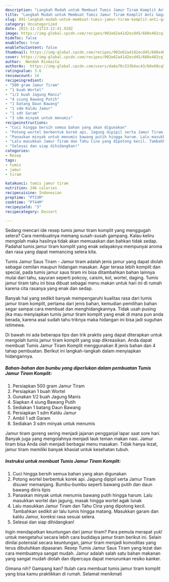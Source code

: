 ```yaml
---
description: "Langkah Mudah untuk Membuat Tumis Jamur Tiram Komplit Anti Gagal"
title: "Langkah Mudah untuk Membuat Tumis Jamur Tiram Komplit Anti Gagal"
slug: 891-langkah-mudah-untuk-membuat-tumis-jamur-tiram-komplit-anti-gagal
category: Uncategorized
date: 2021-11-21T23:12:41.918Z
image: https://img-global.cpcdn.com/recipes/902e62a41d2ecd45/680x482cq70/tumis-jamur-tiram-komplit-foto-resep-utama.jpg
hideToc: false
enableToc: true
enableTocContent: false
thumbnail: https://img-global.cpcdn.com/recipes/902e62a41d2ecd45/680x482cq70/tumis-jamur-tiram-komplit-foto-resep-utama.jpg
cover: https://img-global.cpcdn.com/recipes/902e62a41d2ecd45/680x482cq70/tumis-jamur-tiram-komplit-foto-resep-utama.jpg
author:  Nendah Rismaita
authorAv:  https://img-global.cpcdn.com/users/da6a70c533b4ac43/60x60cq50/avatar.jpg
ratingvalue: 3.6
reviewcount: 14
recipeingredient:
- "500 gram Jamur Tiram"
- "1 buah Wortel"
- "1/2 buah Jagung Manis"
- "4 siung Bawang Putih"
- "1 batang Daun Bawang"
- "1 sdm Kaldu Jamur"
- "1 sdt Garam"
- "3 sdm minyak untuk menumis"
recipeinstructions:
- "Cuci hingga bersih semua bahan yang akan digunakan"
- "Potong wortel berbentuk korek api. Jagung dipipil serta Jamur Tiram disuwir memanjang. Bumbu-bumbu seperti bawang putih dan daun bawang diiris tipis"
- "Panaskan minyak untuk menumis bawang putih hingga harum. Lalu masukkan wortel dan jagung, masak hingga wortel agak lunak"
- "Lalu masukkan Jamur Tiram dan Tahu Cina yang dipotong kecil. Tambahkan sedikit air lalu tumis hingga matang. Masukkan garam dan kaldu Jamur, koreksi rasa sesuai selera."
- "Selesai dan siap dihidangkan!"
categories:
- Resep
tags:
- tumis
- jamur
- tiram

katakunci: tumis jamur tiram 
nutrition: 246 calories
recipecuisine: Indonesian
preptime: "PT23M"
cooktime: "PT44M"
recipeyield: "3"
recipecategory: Dessert

---
```



Sedang mencari ide resep tumis jamur tiram komplit yang menggugah selera? Cara membuatnya memang susah-susah gampang. Kalau keliru mengolah maka hasilnya tidak akan memuaskan dan bahkan tidak sedap. Padahal tumis jamur tiram komplit yang enak selayaknya mempunyai aroma dan rasa yang dapat memancing selera kita.


Tumis Jamur Saus Tiram - Jamur tiram adalah jenis jamur yang dapat diolah sebagai cemilan maupun hidangan masakan. Agar terasa lebih komplit dan special, pada tumis jamur saus tiram ini bisa ditambahkan bahan lainnya mulai dari tahu, sayuran seperti pokcoy, caisim, kol, wortel, daging. Tumis jamur tiram tahu ini bisa dibuat sebagai menu makan untuk hari ini di rumah karena cita rasanya yang enak dan sedap.

Banyak hal yang sedikit banyak mempengaruhi kualitas rasa dari tumis jamur tiram komplit, pertama dari jenis bahan, kemudian pemilihan bahan segar sampai cara membuat dan menghidangkannya. Tidak usah pusing jika mau menyiapkan tumis jamur tiram komplit yang enak di mana pun anda berada, karena asal sudah tahu triknya maka hidangan ini bisa jadi suguhan istimewa.


Di bawah ini ada beberapa tips dan trik praktis yang dapat diterapkan untuk mengolah tumis jamur tiram komplit yang siap dikreasikan. Anda dapat membuat Tumis Jamur Tiram Komplit menggunakan 8 jenis bahan dan 4 tahap pembuatan. Berikut ini langkah-langkah dalam menyiapkan hidangannya.

<!--inarticleads1-->

##### Bahan-bahan dan bumbu yang diperlukan dalam pembuatan Tumis Jamur Tiram Komplit:

1. Persiapkan 500 gram Jamur Tiram
1. Persiapkan 1 buah Wortel
1. Gunakan 1/2 buah Jagung Manis
1. Siapkan 4 siung Bawang Putih
1. Sediakan 1 batang Daun Bawang
1. Persiapkan 1 sdm Kaldu Jamur
1. Ambil 1 sdt Garam
1. Sediakan 3 sdm minyak untuk menumis


Jamur tiram goreng sering menjadi jajanan pengganjal lapar saat sore hari. Banyak juga yang mengolahnya menjadi lauk teman makan nasi. Jamur tiram bisa Anda olah menjadi berbagai menu masakan. Tidak hanya lezat, jamur tiram memiliki banyak khasiat untuk kesehatan tubuh. 

<!--inarticleads2-->

##### Instruksi untuk membuat Tumis Jamur Tiram Komplit:

1. Cuci hingga bersih semua bahan yang akan digunakan
1. Potong wortel berbentuk korek api. Jagung dipipil serta Jamur Tiram disuwir memanjang. Bumbu-bumbu seperti bawang putih dan daun bawang diiris tipis
1. Panaskan minyak untuk menumis bawang putih hingga harum. Lalu masukkan wortel dan jagung, masak hingga wortel agak lunak
1. Lalu masukkan Jamur Tiram dan Tahu Cina yang dipotong kecil. Tambahkan sedikit air lalu tumis hingga matang. Masukkan garam dan kaldu Jamur, koreksi rasa sesuai selera.
1. Selesai dan siap dihidangkan!

Ingin mendapatkan keuntungan dari jamur tiram? Para pemula merapat yuk! untuk mengetahui secara lebih cara budidaya jamur tiram berikut ini. Selain dinilai potensial secara keuntungan, jamur tiram menjadi komoditas yang terus dibutuhkan dipasaran. Resep Tumis Jamur Saus Tiram yang lezat dan cara membuatnya sangat mudah. Jamur adalah salah satu bahan makanan yang sangat mudah diolah dan dipercaya dapat menurunkan resiko kanker. 

Gimana nih? Gampang kan? Itulah cara membuat tumis jamur tiram komplit yang bisa kamu praktikkan di rumah. Selamat menikmati
